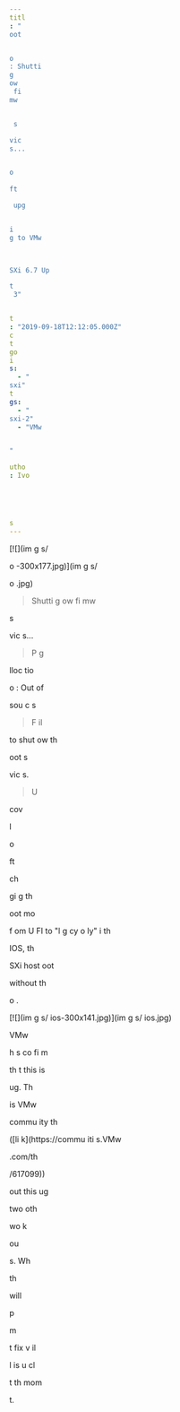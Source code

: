 ```yaml
---
titl
: "
oot 


o
: Shutti
g 
ow
 fi
mw


 s

vic
s... 


o
 
ft

 upg


i
g to VMw


 
SXi 6.7 Up

t
 3"


t
: "2019-09-18T12:12:05.000Z"
c
t
go
i
s: 
  - "
sxi"
t
gs: 
  - "
sxi-2"
  - "VMw


"

utho
: Ivo 





s
---
```


[![](im
g
s/


o
-300x177.jpg)](im
g
s/


o
.jpg)

> Shutti
g 
ow
 fi
mw


 s

vic
s...
> 
> P
g
 
lloc
tio
 


o
: Out of 

sou
c
s
> 
> F
il

 to shut
ow
 th
 
oot s

vic
s.
> 
> U


cov



l
 


o



ft

 ch

gi
g th
 
oot mo

 f
om U
FI to "l
g
cy o
ly" i
 th
 
IOS, th
 
SXi host 
oot

 without th
 


o
.

[![](im
g
s/
ios-300x141.jpg)](im
g
s/
ios.jpg)

VMw


 h
s co
fi
m

 th
t this is 
 
ug. Th


 is VMw


 commu
ity th



 ([li
k](https://commu
iti
s.VMw


.com/th



/617099)) 

out this 
ug 


 two oth

 wo
k

ou

s. Wh

 th


 will 

 
 p

m



t fix 
v
il

l
 is u
cl


 
t th
 mom

t.






